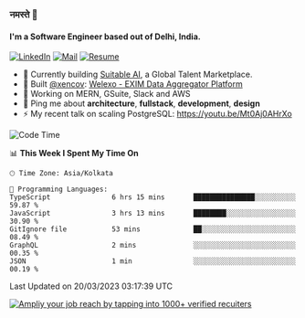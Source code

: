 ### नमस्ते 🙏

#### I'm a Software Engineer based out of Delhi, India.

[![LinkedIn](https://img.shields.io/badge/linkedin-%230077B5.svg)](https://linkedin.com/in/sambhav2612)
[![Mail](https://img.shields.io/badge/gmail-D14836)](mailto:sambhavjain2612@gmail.com)
[![Resume](https://img.shields.io/badge/resume-%23#FFFF00.svg)](https://mega.nz/file/IjA3yaoB#BFfQg1-aKva0piAd_wWs8Hf5dlnYRQ2ZkwtYwNMzBhA)

- 🏢 Currently building [Suitable AI](https://suitable.ai), a Global Talent Marketplace.
- 💅 Built [@xencov](https://github.com/xencov): [Welexo - EXIM Data Aggregator Platform](https://welexo.com)
- 🌱 Working on MERN, GSuite, Slack and AWS
- 💬 Ping me about **architecture**, **fullstack**, **development**, **design**
- ⚡️ My recent talk on scaling PostgreSQL: https://youtu.be/Mt0Aj0AHrXo

<!--START_SECTION:waka-->
![Code Time](http://img.shields.io/badge/Code%20Time-3%2C254%20hrs%2035%20mins-blue)

📊 **This Week I Spent My Time On** 

```text
🕑︎ Time Zone: Asia/Kolkata

💬 Programming Languages: 
TypeScript               6 hrs 15 mins       ███████████████░░░░░░░░░░   59.87 % 
JavaScript               3 hrs 13 mins       ████████░░░░░░░░░░░░░░░░░   30.90 % 
GitIgnore file           53 mins             ██░░░░░░░░░░░░░░░░░░░░░░░   08.49 % 
GraphQL                  2 mins              ░░░░░░░░░░░░░░░░░░░░░░░░░   00.35 % 
JSON                     1 min               ░░░░░░░░░░░░░░░░░░░░░░░░░   00.19 % 
```


 Last Updated on 20/03/2023 03:17:39 UTC
<!--END_SECTION:waka-->

[![Ampliy your job reach by tapping into 1000+ verified recuiters](https://user-images.githubusercontent.com/19583619/212717528-45b497fd-e886-4452-90fe-93829667bd63.png)](https://app.suitable.ai/login)

